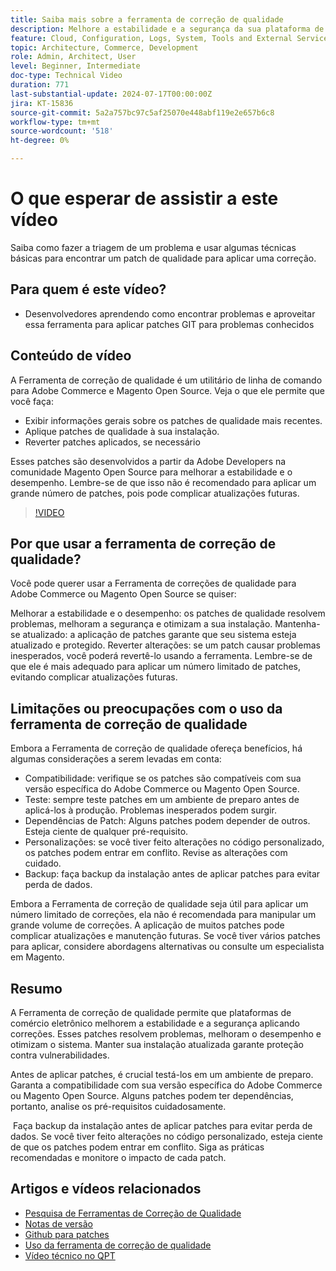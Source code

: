 ```yaml
---
title: Saiba mais sobre a ferramenta de correção de qualidade
description: Melhore a estabilidade e a segurança da sua plataforma de comércio eletrônico aplicando correções de qualidade. Mantenha-se atualizado, resolva problemas e otimize o desempenho com essa ferramenta essencial.
feature: Cloud, Configuration, Logs, System, Tools and External Services
topic: Architecture, Commerce, Development
role: Admin, Architect, User
level: Beginner, Intermediate
doc-type: Technical Video
duration: 771
last-substantial-update: 2024-07-17T00:00:00Z
jira: KT-15836
source-git-commit: 5a2a757bc97c5af25070e448abf119e2e657b6c8
workflow-type: tm+mt
source-wordcount: '518'
ht-degree: 0%

---
```


# O que esperar de assistir a este vídeo

Saiba como fazer a triagem de um problema e usar algumas técnicas básicas para encontrar um patch de qualidade para aplicar uma correção.

## Para quem é este vídeo?

* Desenvolvedores aprendendo como encontrar problemas e aproveitar essa ferramenta para aplicar patches GIT para problemas conhecidos

## Conteúdo de vídeo

A Ferramenta de correção de qualidade é um utilitário de linha de comando para Adobe Commerce e Magento Open Source. Veja o que ele permite que você faça:

* Exibir informações gerais sobre os patches de qualidade mais recentes.
* Aplique patches de qualidade à sua instalação.
* Reverter patches aplicados, se necessário

Esses patches são desenvolvidos a partir da Adobe Developers na comunidade Magento Open Source para melhorar a estabilidade e o desempenho. Lembre-se de que isso não é recomendado para aplicar um grande número de patches, pois pode complicar atualizações futuras.

>[!VIDEO](https://video.tv.adobe.com/v/3431436?learn=on)

## Por que usar a ferramenta de correção de qualidade?

Você pode querer usar a Ferramenta de correções de qualidade para Adobe Commerce ou Magento Open Source se quiser:

Melhorar a estabilidade e o desempenho: os patches de qualidade resolvem problemas, melhoram a segurança e otimizam a sua instalação.
Mantenha-se atualizado: a aplicação de patches garante que seu sistema esteja atualizado e protegido.
Reverter alterações: se um patch causar problemas inesperados, você poderá revertê-lo usando a ferramenta. Lembre-se de que ele é mais adequado para aplicar um número limitado de patches, evitando complicar atualizações futuras.  

## Limitações ou preocupações com o uso da ferramenta de correção de qualidade

Embora a Ferramenta de correção de qualidade ofereça benefícios, há algumas considerações a serem levadas em conta:

* Compatibilidade: verifique se os patches são compatíveis com sua versão específica do Adobe Commerce ou Magento Open Source.
* Teste: sempre teste patches em um ambiente de preparo antes de aplicá-los à produção. Problemas inesperados podem surgir.
* Dependências de Patch: Alguns patches podem depender de outros. Esteja ciente de qualquer pré-requisito.
* Personalizações: se você tiver feito alterações no código personalizado, os patches podem entrar em conflito. Revise as alterações com cuidado.
* Backup: faça backup da instalação antes de aplicar patches para evitar perda de dados.

Embora a Ferramenta de correção de qualidade seja útil para aplicar um número limitado de correções, ela não é recomendada para manipular um grande volume de correções. A aplicação de muitos patches pode complicar atualizações e manutenção futuras. Se você tiver vários patches para aplicar, considere abordagens alternativas ou consulte um especialista em Magento. 

## Resumo

A Ferramenta de correção de qualidade permite que plataformas de comércio eletrônico melhorem a estabilidade e a segurança aplicando correções. Esses patches resolvem problemas, melhoram o desempenho e otimizam o sistema. Manter sua instalação atualizada garante proteção contra vulnerabilidades.

Antes de aplicar patches, é crucial testá-los em um ambiente de preparo. Garanta a compatibilidade com sua versão específica do Adobe Commerce ou Magento Open Source. Alguns patches podem ter dependências, portanto, analise os pré-requisitos cuidadosamente.

 Faça backup da instalação antes de aplicar patches para evitar perda de dados. Se você tiver feito alterações no código personalizado, esteja ciente de que os patches podem entrar em conflito. Siga as práticas recomendadas e monitore o impacto de cada patch.

## Artigos e vídeos relacionados

* [Pesquisa de Ferramentas de Correção de Qualidade](https://experienceleague.adobe.com/tools/commerce-quality-patches/index.html)
* [Notas de versão](https://experienceleague.adobe.com/en/docs/commerce-operations/tools/quality-patches-tool/release-notes)
* [Github para patches](https://github.com/magento/quality-patches/blob/master/patches/os/)
* [Uso da ferramenta de correção de qualidade](https://experienceleague.adobe.com/en/docs/commerce-operations/tools/quality-patches-tool/usage)
* [Vídeo técnico no QPT](https://experienceleague.adobe.com/en/docs/commerce-learn/tutorials/tools/quality-patch-tool)